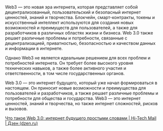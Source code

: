 Web3 — это новая эра интернета, которая представляет собой децентрализованный, пользовательский и безопасный интернет ценностей, знаний и творчества. Блокчейн, смарт-контракты, токены и искусственный интеллект используются для создания новых возможностей и преимуществ для пользователей, а также для разработчиков в различных областях жизни и бизнеса. Web 3.0 также решает различные проблемы и потребности, связанные с децентрализацией, приватностью, безопасностью и качеством данных и информации в интернете.

Однако Web3 не является идеальным решением для всех проблем и потребностей интернета. Он требует более высокого уровня технических навыков, а также более активного участия и ответственности, в том числе государственных органов.

Web 3.0 — это интернет будущего, который уже начал формироваться в настоящем. Он приносит новые возможности и преимущества для пользователей и разработчиков, а также решает различные проблемы и потребности для общества и государства. Web3 — это интернет ценностей, знаний и творчества, но также интернет сложностей, рисков и вызовов.

[Что такое Web 3.0: интернет будущего простыми словами | Hi-Tech Mail | Дзен (dzen.ru)](https://dzen.ru/a/ZWW4Ixl1vQO9bmpm)